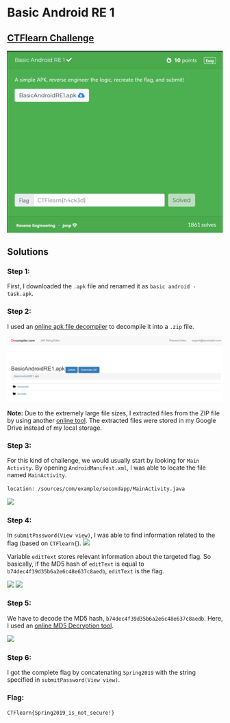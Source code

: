 # Basic Android RE 1

## [CTFlearn Challenge](https://ctflearn.com/challenge/962)
<img src="basic android - solved.png">

## Solutions
### Step 1: 
First, I downloaded the ```.apk``` file and renamed it as ```basic android - task.apk```. 

### Step 2: 
I used an [online apk file decompiler](https://www.decompiler.com/) to decompile it into a ```.zip``` file. 

<img src="basic android - 1.png">

**Note:** Due to the extremely large file sizes, I extracted files from the ZIP file by using another [online tool](https://zipextractor.app/). The extracted files were stored in my Google Drive instead of my local storage. 

### Step 3: 
For this kind of challenge, we would usually start by looking for ```Main Activity```. By opening ```AndroidManifest.xml```, I was able to locate the file named ```MainActivity```.

```location: /sources/com/example/secondapp/MainActivity.java```

<img src="basic android - 2.png">

### Step 4: 
In ```submitPassword(View view)```, I was able to find information related to the flag (based on ```CTFlearn{```). 
<img src="basic android - 3.png">

Variable ```editText``` stores relevant information about the targeted flag. So basically, if the MD5 hash of ```editText``` is equal to ```b74dec4f39d35b6a2e6c48e637c8aedb```, ```editText``` is the flag. 

<img src="basic android - 4.png">
<img src="basic android - 5.png">

### Step 5: 
We have to decode the MD5 hash, ```b74dec4f39d35b6a2e6c48e637c8aedb```. Here, I used an [online MD5 Decryption tool](https://www.md5online.org/md5-decrypt.html). 

<img src="basic android - 6.png">

### Step 6: 
I got the complete flag by concatenating ```Spring2019``` with the string specified in ```submitPassword(View view)```. 

### Flag: 
```CTFlearn{Spring2019_is_not_secure!}```
